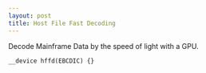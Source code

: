 ```yaml
---
layout: post
title: Host File Fast Decoding
---
```


Decode Mainframe Data by the speed of light with a GPU.  

```CUDA
__device hffd(EBCDIC) {}
```
